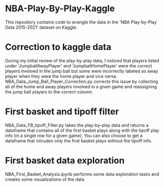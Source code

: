 # NBA-Play-By-Play-Kaggle
This repository contains code to wrangle the data in the 'NBA Play-by-Play Data 2015-2021' dataset on Kaggle.

# Correction to kaggle data
During my initial review of the play-by-play data, I noticed that players listed under 'JumpballAwayPlayer' and 'JumpballHomePlayer'
were the correct players involved in the jump ball but some were incorrectly labeled as away player when they were the home player
and vice versa. NBA_Data_Jump_Ball_Player_Correction.py corrects this issue by collecting all of the home and away players involved
in a given game and reassigning the jump ball players to the correct column.

# First basket and tipoff filter
NBA_Data_FB_tipoff_Filter.py takes the play-by-play data and returns a dataframe that contains all of the first basket plays along with
the tipoff play info (in a single row for a given game). You can also choose to get a dataframe that inlcudes only the first basket plays
without the tipoff info.

# First basket data exploration
NBA_First_Basket_Analysis.ipynb performs some data exploration tasks and creates some visualizations of the data
